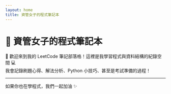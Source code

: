 ```yaml
---
layout: home
title: 資管女子的程式筆記本
---
```


# 🎀 資管女子的程式筆記本

🌸 歡迎來到我的 LeetCode 筆記部落格！這裡是我學習程式與資料結構的紀錄空間 💻  
我會記錄刷題心得、解法分析、Python 小技巧、甚至是考試準備的過程！




---

如果你也在學程式，我們一起加油 ✨
